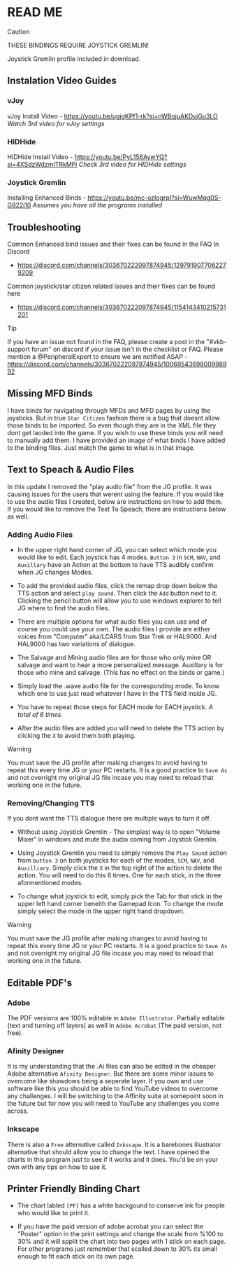 # READ ME

> [!CAUTION]
> THESE BINDINGS REQUIRE JOYSTICK GREMLIN!

Joystick Gremlin profile included in download.

## Instalation Video Guides

### vJoy

vJoy Install Video - <https://youtu.be/ugjgKPf1-rk?si=nWBojuAKDvjGu3LO> *Watch 3rd video for vJoy settings*

### HIDHide

HIDHide Install Video - <https://youtu.be/PyL156AywYQ?si=4XSdzWdzmITRkMPi> *Check 3rd video for HIDHide settings*

### Joystick Gremlin

Installing Enhanced Binds - <https://youtu.be/mc-ozIogrpI?si=WuwMqg0S-G922i10> *Assumes you have all the programs installed*

## Troubleshooting

Common Enhanced bind issues and their fixes can be found in the FAQ In Discord

- <https://discord.com/channels/303670222097874945/1297919077062279209>

Common joystick/star citizen related issues and their fixes can be found here

- <https://discord.com/channels/303670222097874945/1154143410215731201>

> [!TIP]  
> If you have an issue not found in the FAQ, please create a post in the "#vkb-support forum" on discord if your issue isn't in the checklist or FAQ. Please mention a @PeripheralExpert to ensure we are notified ASAP - <https://discord.com/channels/303670222097874945/1006954369800998992>

## Missing MFD Binds

I have binds for navigating through MFDs and MFD pages by using the joysticks. But in true `Star Citizen` fashion there is a bug that doesnt allow those binds to be imported. So even though they are in the XML file they dont get laoded into the game. If you wish to use these binds you will need to manually add them. I have provided an image of what binds I have added to the binding files. Just match the game to what is in that image.

## Text to Speach & Audio Files

In this update I removed the "play audio file" from the JG profile. It was causing issues for the users that werent using the feature. If you would like to use the audio files I created, below are instructions on how to add them. If you would like to remove the Text To Speach, there are instructions below as well.

### Adding Audio Files

- In the upper right hand corner of JG, you can select which mode you would like to edit. Each joystick has 4 modes. `Button 3` in `SCM`, `NAV`, and `Auxillary` have an Action at the bottom to have TTS audibly confirm when JG changes Modes.

- To add the provided audio files, click the remap drop down below the TTS action and select `play sound`. Then click the `Add` button next to it. Clicking the pencil button will allow you to use windows explorer to tell JG where to find the audio files.

- There are multiple options for what audio files you can use and of course you could use your own. The audio files I provide are either voices from "Computer" aka/LCARS from Star Trek or HAL9000. And HAL9000 has two variations of dialogue.

- The Salvage and Mining audio files are for those who only mine OR salvage and want to hear a more personalized message. Auxillary is for those who mine and salvage. (This has no effect on the binds or game.)

- Simply load the .wave audio file for the corresponding mode. To know which one to use just read whatever I have in the TTS field inside JG.

- You have to repeat those steps for EACH mode for EACH joystick. *A total of 6 times.*

- After the audio files are added you will need to delete the TTS action by clicking the `X` to avoid them both playing.

> [!WARNING]  
> You must save the JG profile after making changes to avoid having to repeat this every time JG or your PC restarts. It is a good practice to `Save As` and not overright my original JG file incase you may need to reload that working one in the future.

### Removing/Changing TTS

If you dont want the TTS dialogue there are multiple ways to turn it off.

- Without using Joystick Gremlin - The simplest way is to open "Volume Mixer" in windows and mute the audio coming from Joystick Gremlin.

- Using Joystick Gremlin you need to simply remove the `Play Sound` action from `button 3` on both joysticks for each of the modes, `SCM`, `NAV`, and `Auxilliary`. Simply click the `X` in the top right of the action to delete the action. You will need to do this 6 times. One for each stick, in the three aformentioned modes.

- To change what joystick to edit, simply pick the Tab for that stick in the upper left hand corner beneith the Gamepad Icon. To change the mode simply select the mode in the upper right hand dropdown.

> [!WARNING]  
> You must save the JG profile after making changes to avoid having to repeat this every time JG or your PC restarts. It is a good practice to `Save As` and not overright my original JG file incase you may need to reload that working one in the future.

## Editable PDF's

### Adobe

The PDF versions are 100% editable in `Adobe Illustrator`. Partially editable (text and turning off layers) as well in `Adobe Acrobat` (The paid version, not free).

### Afinity Designer

It is my understanding that the .Ai files can also be edited in the cheaper Adobe alternative `Afinity Designer`. But there are some minor issues to overcome like shawdows being a seperate layer. If you own and use software like this you should be able to find YouTube videos to overcome any challenges. I will be switching to the Affinity suite at somepoint soon in the future but for now you will need to YouTube any challenges you come across.

### Inkscape

There is also a `Free` alternative called `Inkscape`. It is a barebones illustrator alternative that should allow you to change the text. I have opened the charts in this program just to see if it works and it does. You'd be on your own with any tips on how to use it.

## Printer Friendly Binding Chart

- The chart labled `[PF]` has a white backgound to conserve ink for people who would like to print it.

- If you have the paid version of adobe acrobat you can select the "Poster" option in the print settings and change the scale from %100 to 30% and it will spplit the chart into two pages with 1 stick on each page. For other programs just remember that scalled down to 30% its small enough to fit each stick on its own page.
